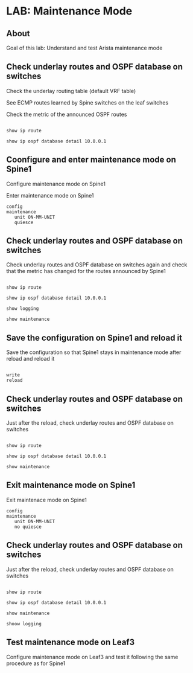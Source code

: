 # LAB: Maintenance Mode

## About

Goal of this lab: Understand and test Arista maintenance mode

## Check underlay routes and OSPF database on switches

Check the underlay routing table (default VRF table)

See ECMP routes learned by Spine switches on the leaf switches

Check the metric of the announced OSPF routes

```cli

show ip route

show ip ospf database detail 10.0.0.1

```

## Coonfigure and enter maintenance mode on Spine1

Configure maintenance mode on Spine1

Enter maintenance mode on Spine1

```cli
config
maintenance
   unit ON-MM-UNIT
   quiesce
```


## Check underlay routes and OSPF database on switches

Check underlay routes and OSPF database on switches again and check that the metric has changed for the routes announced by Spine1

```cli

show ip route

show ip ospf database detail 10.0.0.1

show logging

show maintenance

```

## Save the configuration on Spine1 and reload it

Save the configuration so that Spine1 stays in maintenance mode after reload and reload it

```cli

write
reload

```

## Check underlay routes and OSPF database on switches

Just after the reload, check underlay routes and OSPF database on switches

```cli

show ip route

show ip ospf database detail 10.0.0.1

show maintenance

```

## Exit maintenance mode on Spine1

Exit maintenace mode on Spine1

```cli
config
maintenance
   unit ON-MM-UNIT
   no quiesce
```

## Check underlay routes and OSPF database on switches

Just after the reload, check underlay routes and OSPF database on switches

```cli

show ip route

show ip ospf database detail 10.0.0.1

show maintenance

shoow logging

```

## Test maintenance mode on Leaf3

Configure maintenance mode on Leaf3 and test it following the same procedure as for Spine1